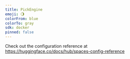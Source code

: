 ```yaml
---
title: PickEngine
emoji: 🌖
colorFrom: blue
colorTo: gray
sdk: docker
pinned: false
---
```


Check out the configuration reference at https://huggingface.co/docs/hub/spaces-config-reference
